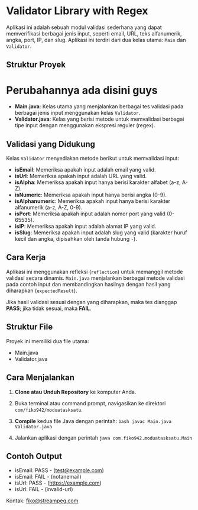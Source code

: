# Validator Library with Regex

Aplikasi ini adalah sebuah modul validasi sederhana yang dapat memverifikasi berbagai jenis input, seperti email, URL, teks alfanumerik, angka, port, IP, dan slug. Aplikasi ini terdiri dari dua kelas utama: `Main` dan `Validator`.

## Struktur Proyek

# Perubahannya ada disini guys

- **Main.java**: Kelas utama yang menjalankan berbagai tes validasi pada berbagai jenis input menggunakan kelas `Validator`.
- **Validator.java**: Kelas yang berisi metode untuk memvalidasi berbagai tipe input dengan menggunakan ekspresi reguler (regex).

## Validasi yang Didukung

Kelas `Validator` menyediakan metode berikut untuk memvalidasi input:
- **isEmail**: Memeriksa apakah input adalah email yang valid.
- **isUrl**: Memeriksa apakah input adalah URL yang valid.
- **isAlpha**: Memeriksa apakah input hanya berisi karakter alfabet (a-z, A-Z).
- **isNumeric**: Memeriksa apakah input hanya berisi angka (0-9).
- **isAlphanumeric**: Memeriksa apakah input hanya berisi karakter alfanumerik (a-z, A-Z, 0-9).
- **isPort**: Memeriksa apakah input adalah nomor port yang valid (0-65535).
- **isIP**: Memeriksa apakah input adalah alamat IP yang valid.
- **isSlug**: Memeriksa apakah input adalah slug yang valid (karakter huruf kecil dan angka, dipisahkan oleh tanda hubung `-`).

## Cara Kerja

Aplikasi ini menggunakan refleksi (`reflection`) untuk memanggil metode validasi secara dinamis. `Main.java` menjalankan berbagai metode validasi pada contoh input dan membandingkan hasilnya dengan hasil yang diharapkan (`expectedResult`).

Jika hasil validasi sesuai dengan yang diharapkan, maka tes dianggap **PASS**; jika tidak sesuai, maka **FAIL**.

## Struktur File

Proyek ini memiliki dua file utama:
  - Main.java
  - Validator.java


## Cara Menjalankan

1. **Clone atau Unduh Repository** ke komputer Anda.
2. Buka terminal atau command prompt, navigasikan ke direktori `com/fiko942/moduatasksatu`.
3. **Compile** kedua file Java dengan perintah:
   `bash
   javac Main.java Validator.java`

4. Jalankan aplikasi dengan perintah `java com.fiko942.moduatasksatu.Main
`

## Contoh Output
- isEmail: PASS - (test@example.com)
- isEmail: FAIL - (notanemail)
- isUrl: PASS - (https://example.com)
- isUrl: FAIL - (invalid-url)

Kontak: fiko@streampeg.com